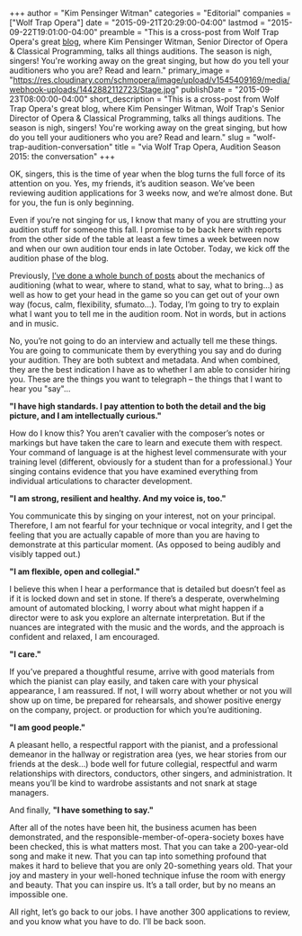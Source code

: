 +++
author = "Kim Pensinger Witman"
categories = "Editorial"
companies = ["Wolf Trap Opera"]
date = "2015-09-21T20:29:00-04:00"
lastmod = "2015-09-22T19:01:00-04:00"
preamble = "This is a cross-post from Wolf Trap Opera's great [blog](http://opera.wolftrap.org/2015/09/17/audition-season-2015-the-conversation/), where Kim Pensinger Witman, Senior Director of Opera & Classical Programming, talks all things auditions. The season is nigh, singers! You're working away on the great singing, but how do you tell your auditioners who you are? Read and learn."
primary_image = "https://res.cloudinary.com/schmopera/image/upload/v1545409169/media/webhook-uploads/1442882112723/Stage.jpg"
publishDate = "2015-09-23T08:00:00-04:00"
short_description = "This is a cross-post from Wolf Trap Opera&#039;s great blog, where Kim Pensinger Witman, Wolf Trap&#039;s Senior Director of Opera &amp; Classical Programming, talks all things auditions. The season is nigh, singers! You&#039;re working away on the great singing, but how do you tell your auditioners who you are? Read and learn."
slug = "wolf-trap-audition-conversation"
title = "via Wolf Trap Opera, Audition Season 2015: the conversation"
+++

OK, singers, this is the time of year when the blog turns the full force of its attention on you. Yes, my friends, it’s audition season. We’ve been reviewing audition applications for 3 weeks now, and we’re almost done. But for you, the fun is only beginning.

Even if you’re not singing for us, I know that many of you are strutting your audition stuff for someone this fall. I promise to be back here with reports from the other side of the table at least a few times a week between now and when our own audition tour ends in late October. Today, we kick off the audition phase of the blog.

Previously, [I’ve done a whole bunch of posts](http://opera.wolftrap.org/for-artists/audition-resources/) about the mechanics of auditioning (what to wear, where to stand, what to say, what to bring…) as well as how to get your head in the game so you can get out of your own way (focus, calm, flexibility, sfumato…). Today, I’m going to try to explain what I want you to tell me in the audition room. Not in words, but in actions and in music.

No, you’re not going to do an interview and actually tell me these things. You are going to communicate them by everything you say and do during your audition. They are both subtext and metadata. And when combined, they are the best indication I have as to whether I am able to consider hiring you. These are the things you want to telegraph – the things that I want to hear you "say"...	

**"I have high standards. I pay attention to both the detail and the big picture, and I am intellectually curious."**

How do I know this? You aren’t cavalier with the composer’s notes or markings but have taken the care to learn and execute them with respect. Your command of language is at the highest level commensurate with your training level (different, obviously for a student than for a professional.) Your singing contains evidence that you have examined everything from individual articulations to character development.

**"I am strong, resilient and healthy. And my voice is, too."**

You communicate this by singing on your interest, not on your principal. Therefore, I am not fearful for your technique or vocal integrity, and I get the feeling that you are actually capable of more than you are having to demonstrate at this particular moment. (As opposed to being audibly and visibly tapped out.)

**"I am flexible, open and collegial."**

I believe this when I hear a performance that is detailed but doesn’t feel as if it is locked down and set in stone. If there’s a desperate, overwhelming amount of automated blocking, I worry about what might happen if a director were to ask you explore an alternate interpretation. But if the nuances are integrated with the music and the words, and the approach is confident and relaxed, I am encouraged.

**"I care."**

If you’ve prepared a thoughtful resume, arrive with good materials from which the pianist can play easily, and taken care with your physical appearance, I am reassured. If not, I will worry about whether or not you will show up on time, be prepared for rehearsals, and shower positive energy on the company, project. or production for which you’re auditioning.

**"I am good people."**

A pleasant hello, a respectful rapport with the pianist, and a professional demeanor in the hallway or registration area (yes, we hear stories from our friends at the desk…) bode well for future collegial, respectful and warm relationships with directors, conductors, other singers, and administration. It means you’ll be kind to wardrobe assistants and not snark at stage managers.

And finally, **"I have something to say."**

After all of the notes have been hit, the business acumen has been demonstrated, and the responsible-member-of-opera-society boxes have been checked, this is what matters most. That you can take a 200-year-old song and make it new. That you can tap into something profound that makes it hard to believe that you are only 20-something years old. That your joy and mastery in your well-honed technique infuse the room with energy and beauty. That you can inspire us. It’s a tall order, but by no means an impossible one.

All right, let’s go back to our jobs. I have another 300 applications to review, and you know what you have to do. I’ll be back soon.
